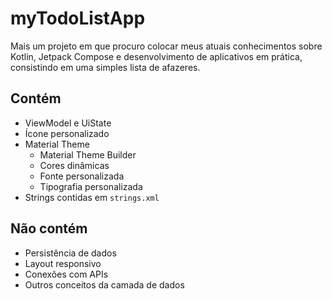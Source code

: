# myTodoListApp
Mais um projeto em que procuro colocar meus atuais conhecimentos sobre Kotlin, Jetpack Compose e desenvolvimento de aplicativos em prática, consistindo em uma simples lista de afazeres.

## Contém
- ViewModel e UiState
- Ícone personalizado
- Material Theme
  - Material Theme Builder
  - Cores dinâmicas
  - Fonte personalizada
  - Tipografia personalizada
- Strings contidas em `strings.xml`

## Não contém
- Persistência de dados
- Layout responsivo
- Conexões com APIs
- Outros conceitos da camada de dados
